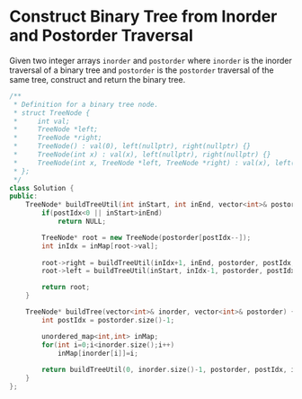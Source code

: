 # Construct Binary Tree from Inorder and Postorder Traversal

Given two integer arrays `inorder` and `postorder` where `inorder` is the inorder traversal of a binary tree and `postorder` is the `postorder` traversal of the same tree, construct and return the binary tree.


```cpp
/**
 * Definition for a binary tree node.
 * struct TreeNode {
 *     int val;
 *     TreeNode *left;
 *     TreeNode *right;
 *     TreeNode() : val(0), left(nullptr), right(nullptr) {}
 *     TreeNode(int x) : val(x), left(nullptr), right(nullptr) {}
 *     TreeNode(int x, TreeNode *left, TreeNode *right) : val(x), left(left), right(right) {}
 * };
 */
class Solution {
public:
    TreeNode* buildTreeUtil(int inStart, int inEnd, vector<int>& postorder, int &postIdx, unordered_map<int,int> &inMap){
        if(postIdx<0 || inStart>inEnd)
            return NULL;

        TreeNode* root = new TreeNode(postorder[postIdx--]);
        int inIdx = inMap[root->val];
        
        root->right = buildTreeUtil(inIdx+1, inEnd, postorder, postIdx, inMap);
        root->left = buildTreeUtil(inStart, inIdx-1, postorder, postIdx, inMap);

        return root;
    }

    TreeNode* buildTree(vector<int>& inorder, vector<int>& postorder) {
        int postIdx = postorder.size()-1;

        unordered_map<int,int> inMap;
        for(int i=0;i<inorder.size();i++)
            inMap[inorder[i]]=i;
        
        return buildTreeUtil(0, inorder.size()-1, postorder, postIdx, inMap);
    }
};
```